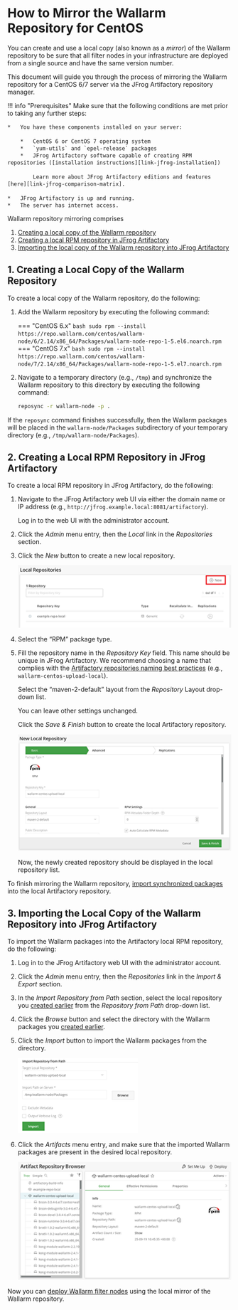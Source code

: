 [img-new-local-repo]:                   ../../../../images/integration-guides/repo-mirroring/centos/common/new-local-repo.png
[img-artifactory-repo-settings]:        ../../../../images/integration-guides/repo-mirroring/centos/common/new-local-repo-settings.png
[img-import-into-artifactory]:          ../../../../images/integration-guides/repo-mirroring/centos/common/import-repo-into-artifactory.png
[img-local-repo-ok]:                    ../../../../images/integration-guides/repo-mirroring/centos/common/local-repo-ok.png

[link-jfrog-installation]:              https://www.jfrog.com/confluence/display/RTF/Installing+on+Linux+Solaris+or+Mac+OS
[link-jfrog-comparison-matrix]:         https://www.jfrog.com/confluence/display/RTF/Artifactory+Comparison+Matrix
[link-artifactory-naming-agreement]:    https://jfrog.com/whitepaper/best-practices-structuring-naming-artifactory-repositories/

[doc-installation-from-artifactory]:    how-to-use-mirrored-repo.md

[anchor-fetch-repo]:                    #1-creating-a-local-copy-of-the-wallarm-repository
[anchor-setup-repo-artifactory]:        #2-creating-a-local-rpm-repository-in-jfrog-artifactory
[anchor-import-repo]:                   #3-importing-the-local-copy-of-the-wallarm-repository-into-jfrog-artifactory


#   How to Mirror the Wallarm Repository for CentOS

You can create and use a local copy (also known as a *mirror*) of the Wallarm repository to be sure that all filter nodes in your infrastructure are deployed from a single source and have the same version number.

This document will guide you through the process of mirroring the Wallarm repository for a CentOS 6/7 server via the JFrog Artifactory repository manager.


!!! info "Prerequisites"
    Make sure that the following conditions are met prior to taking any further steps:
    
    *   You have these components installed on your server:
    
        *   CentOS 6 or CentOS 7 operating system
        *   `yum-utils` and `epel-release` packages
        *   JFrog Artifactory software capable of creating RPM repositories ([installation instructions][link-jfrog-installation])
            
            Learn more about JFrog Artifactory editions and features [here][link-jfrog-comparison-matrix].
        
    *   JFrog Artifactory is up and running.
    *   The server has internet access.


Wallarm repository mirroring comprises
1.  [Creating a local copy of the Wallarm repository][anchor-fetch-repo]
2.  [Creating a local RPM repository in JFrog Artifactory][anchor-setup-repo-artifactory]
3.  [Importing the local copy of the Wallarm repository into JFrog Artifactory][anchor-import-repo]

##  1.  Creating a Local Copy of the Wallarm Repository

To create a local copy of the Wallarm repository, do the following:
1.  Add the Wallarm repository by executing the following command:

    === "CentOS 6.x"
        ```bash
        sudo rpm --install https://repo.wallarm.com/centos/wallarm-node/6/2.14/x86_64/Packages/wallarm-node-repo-1-5.el6.noarch.rpm
        ```
    === "CentOS 7.x"
        ```bash
        sudo rpm --install https://repo.wallarm.com/centos/wallarm-node/7/2.14/x86_64/Packages/wallarm-node-repo-1-5.el7.noarch.rpm
        ```

2.  Navigate to a temporary directory (e.g., `/tmp`) and synchronize the Wallarm repository to this directory by executing the following command:

    ```bash
    reposync -r wallarm-node -p .
    ```

If the `reposync` command finishes successfully, then the Wallarm packages will be placed in the `wallarm‑node/Packages` subdirectory of your temporary directory (e.g., `/tmp/wallarm‑node/Packages`). 


##  2.  Creating a Local RPM Repository in JFrog Artifactory

To create a local RPM repository in JFrog Artifactory, do the following:
1.  Navigate to the JFrog Artifactory web UI via either the domain name or IP address (e.g., `http://jfrog.example.local:8081/artifactory`).

    Log in to the web UI with the administrator account.

2.  Click the *Admin* menu entry, then the *Local* link in the *Repositories* section.

3.  Click the *New* button to create a new local repository.

    ![!Creating a new local repository][img-new-local-repo]

4.  Select the “RPM” package type.

5.  Fill the repository name in the *Repository Key* field. This name should be unique in JFrog Artifactory. We recommend choosing a name that complies with the [Artifactory repositories naming best practices][link-artifactory-naming-agreement] (e.g., `wallarm-centos-upload-local`).

    Select the “maven-2-default” layout from the *Repository* Layout drop-down list.
    
    You can leave other settings unchanged.

    Click the *Save & Finish* button to create the local Artifactory repository.
    
    ![!Repository settings][img-artifactory-repo-settings]

    Now, the newly created repository should be displayed in the local repository list.

To finish mirroring the Wallarm repository, [import synchronized packages][anchor-fetch-repo] into the local Artifactory repository.


##  3.  Importing the Local Copy of the Wallarm Repository into JFrog Artifactory

To import the Wallarm packages into the Artifactory local RPM repository, do the following:
1.  Log in to the JFrog Artifactory web UI with the administrator account.

2.  Click the *Admin* menu entry, then the *Repositories* link in the *Import & Export* section.

3.  In the *Import Repository from Path* section, select the local repository you [created earlier][anchor-setup-repo-artifactory] from the *Repository from Path* drop-down list.

4.  Click the *Browse* button and select the directory with the Wallarm packages you [created earlier][anchor-fetch-repo].

5.  Click the *Import* button to import the Wallarm packages from the directory.

    ![!Importing packages][img-import-into-artifactory]
    
6.  Click the *Artifacts* menu entry, and make sure that the imported Wallarm packages are present in the desired local repository.

    ![!Packages in the repository][img-local-repo-ok]
    


Now you can [deploy Wallarm filter nodes][doc-installation-from-artifactory] using the local mirror of the Wallarm repository.
    